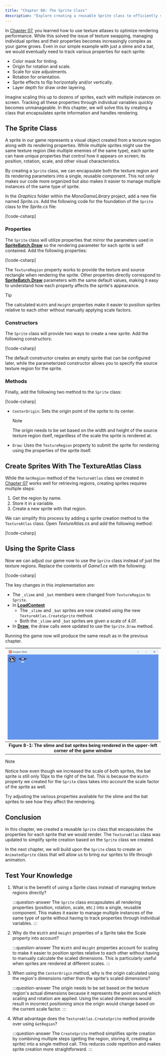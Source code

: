 ```yaml
---
title: "Chapter 08: The Sprite Class"
description: "Explore creating a reusable Sprite class to efficiently sprites and their rendering properties, including position, rotation, scale, and more."
---
```


In [Chapter 07](../07_optimizing_texture_rendering/index.md), you learned how to use texture atlases to optimize rendering performance. While this solved the issue of texture swapping, managing individual sprites and their properties becomes increasingly complex as your game grows. Even in our simple example with just a slime and a bat, we would eventually need to track various properties for each sprite:

- Color mask for tinting.
- Origin for rotation and scale.
- Scale for size adjustments.
- Rotation for orientation.
- Sprite effects to flip horizontally and/or vertically.
- Layer depth for draw order layering.

Imagine scaling this up to dozens of sprites, each with multiple instances on screen.  Tracking all these properties through individual variables quickly becomes unmanageable. In this chapter, we will solve this by creating a class that encapsulates sprite information and handles rendering.

## The Sprite Class

A sprite in our game represents a visual object created from a texture region along with its rendering properties. While multiple sprites might use the same texture region (like multiple enemies of the same type), each sprite can have unique properties that control how it appears on screen; its position, rotation, scale, and other visual characteristics.

By creating a `Sprite` class, we can encapsulate both the texture region and its rendering parameters into a single, reusable component. This not only makes our code more organized but also makes it easier to manage multiple instances of the same type of sprite.

In the *Graphics* folder within the *MonoGameLibrary* project, add a new file named *Sprite.cs*.  Add the following code for the foundation of the `Sprite` class to the *Sprite.cs* file:

[!code-csharp[](./snippets/sprite.cs#declaration)]

### Properties

The `Sprite` class will utilize properties that mirror the parameters used in [**SpriteBatch.Draw**](xref:Microsoft.Xna.Framework.Graphics.SpriteBatch.Draw(Microsoft.Xna.Framework.Graphics.Texture2D,Microsoft.Xna.Framework.Vector2,System.Nullable{Microsoft.Xna.Framework.Rectangle},Microsoft.Xna.Framework.Color,System.Single,Microsoft.Xna.Framework.Vector2,System.Single,Microsoft.Xna.Framework.Graphics.SpriteEffects,System.Single)) so the rendering parameter for each sprite is self contained.  Add the following properties:

[!code-csharp[](./snippets/sprite.cs#members)]

The `TextureRegion` property works to provide the texture and source rectangle when rendering the sprite. Other properties directly correspond to [**SpriteBatch.Draw**](xref:Microsoft.Xna.Framework.Graphics.SpriteBatch.Draw(Microsoft.Xna.Framework.Graphics.Texture2D,Microsoft.Xna.Framework.Vector2,System.Nullable{Microsoft.Xna.Framework.Rectangle},Microsoft.Xna.Framework.Color,System.Single,Microsoft.Xna.Framework.Vector2,System.Single,Microsoft.Xna.Framework.Graphics.SpriteEffects,System.Single)) parameters with the same default values, making it easy to understand how each property affects the sprite's appearance.

> [!TIP]
> The calculated `Width` and `Height` properties make it easier to position sprites relative to each other without manually applying scale factors.

### Constructors

The `Sprite` class will provide two ways to create a new sprite.  Add the following constructors:

[!code-csharp[](./snippets/sprite.cs#ctors)]

The default constructor creates an empty sprite that can be configured later, while the parameterized constructor allows you to specify the source texture region for the sprite.

### Methods

Finally, add the following two method to the `Sprite` class:

[!code-csharp[](./snippets/sprite.cs#methods)]

- `CenterOrigin`: Sets the origin point of the sprite to its center.

    > [!NOTE]
    > The origin needs to be set based on the width and height of the source texture region itself, regardless of the scale the sprite is rendered at.

- `Draw`: Uses the `TextureRegion` property to submit the sprite for rendering using the properties of the sprite itself.  

## Create Sprites With The TextureAtlas Class

While the `GetRegion` method of the `TextureAtlas` class we created in [Chapter 07](../07_optimizing_texture_rendering/index.md#the-textureatlas-class) works well for retrieving regions, creating sprites requires multiple steps:

1. Get the region by name.
2. Store it in a variable.
3. Create a new sprite with that region.

We can simplify this process by adding a sprite creation method to the `TextureAtlas` class. Open *TextureAtlas.cs* and add the following method:

[!code-csharp[](./snippets/createsprite.cs)]

## Using the Sprite Class

Now we can adjust our game now to use the `Sprite` class instead of just the texture regions.  Replace the contents of *Game1.cs* with the following:

[!code-csharp[](./snippets/game1.cs?highlight=11-15,34-40,61-65)]

The key changes in this implementation are:

- The `_slime` and `_bat` members were changed from `TextureRegion`  to `Sprite`.
- In [**LoadContent**](xref:Microsoft.Xna.Framework.Game.LoadContent)
  - The `_slime` and `_bat` sprites are now created using the new `TextureAtlas.CreateSprite` method.
  - Both the `_slime` and `_bat` sprites are given a scale of 4.0f.
- In [**Draw**](xref:Microsoft.Xna.Framework.Game.Draw(Microsoft.Xna.Framework.GameTime)), the draw calls were updated to use the `Sprite.Draw` method.

Running the game now will produce the same result as in the previous chapter.  

| ![Figure 8-1: The slime and bat sprites being rendered in the upper-left corner of the game window](./images/slime-and-bat-rendered.png) |
|:----------------------------------------------------------------------------------------------------------------------------------------:|
|                   **Figure 8-1: The slime and bat sprites being rendered in the upper-left corner of the game window**                   |

> [!NOTE]
> Notice how even though we increased the scale of both sprites, the bat sprite is still only 10px to the right of the bat.  This is because the `Width` property we created for the `Sprite` class takes into account the scale factor of the sprite as well.  

Try adjusting the various properties available for the slime and the bat sprites to see how they affect the rendering.

## Conclusion

In this chapter, we created a reusable `Sprite` class that encapsulates the properties for each sprite that we would render.  The `TextureAtlas` class was updated to simplify sprite creation based on the `Sprite` class we created.

In the next chapter, we will build upon the `Sprite` class to create an `AnimatedSprite` class that will allow us to bring our sprites to life through animation.

## Test Your Knowledge

1. What is the benefit of using a Sprite class instead of managing texture regions directly?

    :::question-answer
    The `Sprite` class encapsulates all rendering properties (position, rotation, scale, etc.) into a single, reusable component. This makes it easier to manage multiple instances of the same type of sprite without having to track properties through individual variables.
    :::

2. Why do the `Width` and `Height` properties of a Sprite take the Scale property into account?

    :::question-answer
    The `Width` and `Height` properties account for scaling to make it easier to position sprites relative to each other without having to manually calculate the scaled dimensions. This is particularly useful when sprites are rendered at different scales.
    :::

3. When using the `CenterOrigin` method, why is the origin calculated using the region's dimensions rather than the sprite's scaled dimensions?

    :::question-answer
    The origin needs to be set based on the texture region's actual dimensions because it represents the point around which scaling and rotation are applied. Using the scaled dimensions would result in incorrect positioning since the origin would change based on the current scale factor.
    :::

4. What advantage does the `TextureAtlas.CreateSprite` method provide over using `GetRegion`?

    :::question-answer
    The `CreateSprite` method simplifies sprite creation by combining multiple steps (getting the region, storing it, creating a sprite) into a single method call. This reduces code repetition and makes sprite creation more straightforward.
    :::
